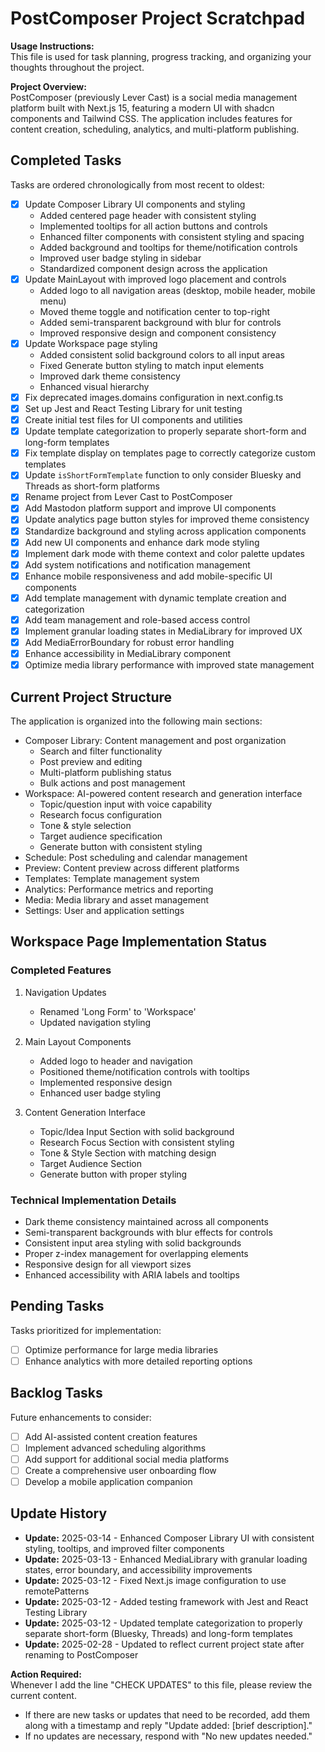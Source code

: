 # PostComposer Project Scratchpad

**Usage Instructions:**  
 This file is used for task planning, progress tracking, and organizing your thoughts throughout the project.

**Project Overview:**  
 PostComposer (previously Lever Cast) is a social media management platform built with Next.js 15, featuring a modern UI with shadcn components and Tailwind CSS. The application includes features for content creation, scheduling, analytics, and multi-platform publishing.

## Completed Tasks

Tasks are ordered chronologically from most recent to oldest:

- [x] Update Composer Library UI components and styling
  - Added centered page header with consistent styling
  - Implemented tooltips for all action buttons and controls
  - Enhanced filter components with consistent styling and spacing
  - Added background and tooltips for theme/notification controls
  - Improved user badge styling in sidebar
  - Standardized component design across the application
- [x] Update MainLayout with improved logo placement and controls
  - Added logo to all navigation areas (desktop, mobile header, mobile menu)
  - Moved theme toggle and notification center to top-right
  - Added semi-transparent background with blur for controls
  - Improved responsive design and component consistency
- [x] Update Workspace page styling
  - Added consistent solid background colors to all input areas
  - Fixed Generate button styling to match input elements
  - Improved dark theme consistency
  - Enhanced visual hierarchy
- [x] Fix deprecated images.domains configuration in next.config.ts
- [x] Set up Jest and React Testing Library for unit testing
- [x] Create initial test files for UI components and utilities
- [x] Update template categorization to properly separate short-form and long-form templates
- [x] Fix template display on templates page to correctly categorize custom templates
- [x] Update `isShortFormTemplate` function to only consider Bluesky and Threads as short-form platforms
- [x] Rename project from Lever Cast to PostComposer
- [x] Add Mastodon platform support and improve UI components
- [x] Update analytics page button styles for improved theme consistency
- [x] Standardize background and styling across application components
- [x] Add new UI components and enhance dark mode styling
- [x] Implement dark mode with theme context and color palette updates
- [x] Add system notifications and notification management
- [x] Enhance mobile responsiveness and add mobile-specific UI components
- [x] Add template management with dynamic template creation and categorization
- [x] Add team management and role-based access control
- [x] Implement granular loading states in MediaLibrary for improved UX
- [x] Add MediaErrorBoundary for robust error handling
- [x] Enhance accessibility in MediaLibrary component
- [x] Optimize media library performance with improved state management

## Current Project Structure

The application is organized into the following main sections:

- Composer Library: Content management and post organization
  - Search and filter functionality
  - Post preview and editing
  - Multi-platform publishing status
  - Bulk actions and post management
- Workspace: AI-powered content research and generation interface
  - Topic/question input with voice capability
  - Research focus configuration
  - Tone & style selection
  - Target audience specification
  - Generate button with consistent styling
- Schedule: Post scheduling and calendar management
- Preview: Content preview across different platforms
- Templates: Template management system
- Analytics: Performance metrics and reporting
- Media: Media library and asset management
- Settings: User and application settings

## Workspace Page Implementation Status

### Completed Features

1. Navigation Updates

   - Renamed 'Long Form' to 'Workspace'
   - Updated navigation styling

2. Main Layout Components

   - Added logo to header and navigation
   - Positioned theme/notification controls with tooltips
   - Implemented responsive design
   - Enhanced user badge styling

3. Content Generation Interface
   - Topic/Idea Input Section with solid background
   - Research Focus Section with consistent styling
   - Tone & Style Section with matching design
   - Target Audience Section
   - Generate button with proper styling

### Technical Implementation Details

- Dark theme consistency maintained across all components
- Semi-transparent backgrounds with blur effects for controls
- Consistent input area styling with solid backgrounds
- Proper z-index management for overlapping elements
- Responsive design for all viewport sizes
- Enhanced accessibility with ARIA labels and tooltips

## Pending Tasks

Tasks prioritized for implementation:

- [ ] Optimize performance for large media libraries
- [ ] Enhance analytics with more detailed reporting options

## Backlog Tasks

Future enhancements to consider:

- [ ] Add AI-assisted content creation features
- [ ] Implement advanced scheduling algorithms
- [ ] Add support for additional social media platforms
- [ ] Create a comprehensive user onboarding flow
- [ ] Develop a mobile application companion

## Update History

- **Update:** 2025-03-14 - Enhanced Composer Library UI with consistent styling, tooltips, and improved filter components
- **Update:** 2025-03-13 - Enhanced MediaLibrary with granular loading states, error boundary, and accessibility improvements
- **Update:** 2025-03-12 - Fixed Next.js image configuration to use remotePatterns
- **Update:** 2025-03-12 - Added testing framework with Jest and React Testing Library
- **Update:** 2025-03-12 - Updated template categorization to properly separate short-form (Bluesky, Threads) and long-form templates
- **Update:** 2025-02-28 - Updated to reflect current project state after renaming to PostComposer

**Action Required:**  
Whenever I add the line "CHECK UPDATES" to this file, please review the current content.

- If there are new tasks or updates that need to be recorded, add them along with a timestamp and reply "Update added: [brief description]."
- If no updates are necessary, respond with "No new updates needed."
